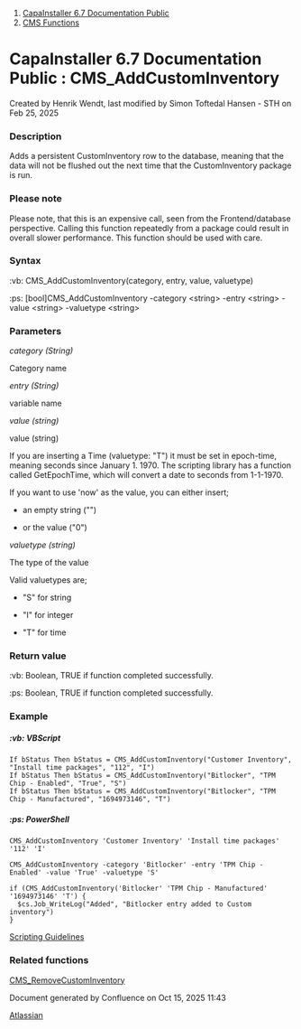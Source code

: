 <div id="page">

<div id="main" class="aui-page-panel">

<div id="main-header">

<div id="breadcrumb-section">

1.  [CapaInstaller 6.7 Documentation Public](index.html)
2.  [CMS Functions](CMS-Functions_20342569060.html)

</div>

# <span id="title-text"> CapaInstaller 6.7 Documentation Public : CMS_AddCustomInventory </span>

</div>

<div id="content" class="view">

<div class="page-metadata">

Created by <span class="author"> Henrik Wendt</span>, last modified by <span class="editor"> Simon Toftedal Hansen - STH</span> on Feb 25, 2025

</div>

<div id="main-content" class="wiki-content group">

### Description

Adds a persistent CustomInventory row to the database, meaning that the data will not be flushed out the next time that the CustomInventory package is run.

<div class="confluence-information-macro confluence-information-macro-information">

<span class="aui-icon aui-icon-small aui-iconfont-info confluence-information-macro-icon"></span>

<div class="confluence-information-macro-body">

### Please note

Please note, that this is an expensive call, seen from the Frontend/database perspective. Calling this function repeatedly from a package could result in overall slower performance. This function should be used with care. 

</div>

</div>

### Syntax

:vb: CMS_AddCustomInventory(category, entry, value, valuetype)

:ps: \[bool\]CMS_AddCustomInventory -category \<string\> -entry \<string\> -value \<string\> -valuetype \<string\>

### Parameters

*category (String)*

Category name

*entry (String)*

variable name

*value (string)*

value (string)

If you are inserting a Time (valuetype: "T") it must be set in epoch-time, meaning seconds since January 1. 1970. The scripting library has a function called GetEpochTime, which will convert a date to seconds from 1-1-1970.

If you want to use 'now' as the value, you can either insert;

- an empty string ("")

- or the value ("0")

*valuetype (string)*

The type of the value

Valid valuetypes are;

- "S" for string

- "I" for integer

- "T" for time

### Return value

:vb: Boolean, TRUE if function completed successfully.

:ps: Boolean, TRUE if function completed successfully. 

### Example

##### :vb: **VBScript**

<div class="code panel pdl" style="border-width: 1px;">

<div class="codeContent panelContent pdl">

``` syntaxhighlighter-pre
If bStatus Then bStatus = CMS_AddCustomInventory("Customer Inventory", "Install time packages", "112", "I")
If bStatus Then bStatus = CMS_AddCustomInventory("Bitlocker", "TPM Chip - Enabled", "True", "S")
If bStatus Then bStatus = CMS_AddCustomInventory("Bitlocker", "TPM Chip - Manufactured", "1694973146", "T")
```

</div>

</div>

##### :ps: **PowerShell**

<div class="code panel pdl" style="border-width: 1px;">

<div class="codeContent panelContent pdl">

``` syntaxhighlighter-pre
CMS_AddCustomInventory 'Customer Inventory' 'Install time packages' '112' 'I'

CMS_AddCustomInventory -category 'Bitlocker' -entry 'TPM Chip - Enabled' -value 'True' -valuetype 'S'

if (CMS_AddCustomInventory('Bitlocker' 'TPM Chip - Manufactured' '1694973146' 'T') {
  $cs.Job_WriteLog("Added", "Bitlocker entry added to Custom inventory")
}
```

</div>

</div>

<a href="https://capasystems.atlassian.net/wiki/spaces/CI67DOC/pages/20342575822/Scripting+Guidelines" data-linked-resource-id="20342575822" data-linked-resource-version="1" data-linked-resource-type="page">Scripting Guidelines</a>

### Related functions

<a href="CMS_RemoveCustomInventory_20342570068.html" data-linked-resource-id="20342570068" data-linked-resource-version="2" data-linked-resource-type="page">CMS_RemoveCustomInventory</a>

</div>

</div>

</div>

<div id="footer" role="contentinfo">

<div class="section footer-body">

Document generated by Confluence on Oct 15, 2025 11:43

<div id="footer-logo">

[Atlassian](http://www.atlassian.com/)

</div>

</div>

</div>

</div>
